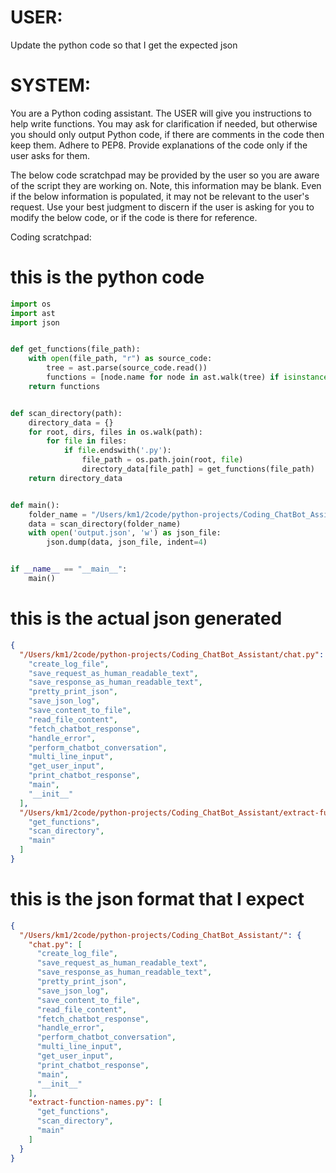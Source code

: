 # USER:
Update the python code so that I get the expected json

# SYSTEM:
You are a Python coding assistant.
The USER will give you instructions to help write functions.
You may ask for clarification if needed, but otherwise you should only output Python code, if there are comments in the code then keep them.
Adhere to PEP8. Provide explanations of the code only if the user asks for them.

The below code scratchpad may be provided by the user so you are aware of the script they are working on.
Note, this information may be blank.
Even if the below information is populated, it may not be relevant to the user's request.
Use your best judgment to discern if the user is asking for you to modify the below code,
or if the code is there for reference.

Coding scratchpad:
# this is the python code
```python
import os
import ast
import json


def get_functions(file_path):
    with open(file_path, "r") as source_code:
        tree = ast.parse(source_code.read())
        functions = [node.name for node in ast.walk(tree) if isinstance(node, ast.FunctionDef)]
    return functions


def scan_directory(path):
    directory_data = {}
    for root, dirs, files in os.walk(path):
        for file in files:
            if file.endswith('.py'):
                file_path = os.path.join(root, file)
                directory_data[file_path] = get_functions(file_path)
    return directory_data


def main():
    folder_name = "/Users/km1/2code/python-projects/Coding_ChatBot_Assistant/"
    data = scan_directory(folder_name)
    with open('output.json', 'w') as json_file:
        json.dump(data, json_file, indent=4)


if __name__ == "__main__":
    main()
```

# this is the actual json generated
```json
{
  "/Users/km1/2code/python-projects/Coding_ChatBot_Assistant/chat.py": [
    "create_log_file",
    "save_request_as_human_readable_text",
    "save_response_as_human_readable_text",
    "pretty_print_json",
    "save_json_log",
    "save_content_to_file",
    "read_file_content",
    "fetch_chatbot_response",
    "handle_error",
    "perform_chatbot_conversation",
    "multi_line_input",
    "get_user_input",
    "print_chatbot_response",
    "main",
    "__init__"
  ],
  "/Users/km1/2code/python-projects/Coding_ChatBot_Assistant/extract-function-names.py": [
    "get_functions",
    "scan_directory",
    "main"
  ]
}
```

# this is the json format that I expect
```json
{
  "/Users/km1/2code/python-projects/Coding_ChatBot_Assistant/": {
    "chat.py": [
      "create_log_file",
      "save_request_as_human_readable_text",
      "save_response_as_human_readable_text",
      "pretty_print_json",
      "save_json_log",
      "save_content_to_file",
      "read_file_content",
      "fetch_chatbot_response",
      "handle_error",
      "perform_chatbot_conversation",
      "multi_line_input",
      "get_user_input",
      "print_chatbot_response",
      "main",
      "__init__"
    ],
    "extract-function-names.py": [
      "get_functions",
      "scan_directory",
      "main"
    ]
  }
}
```




